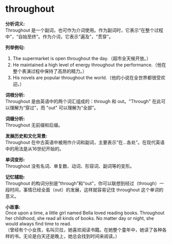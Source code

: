 # throughout

**分析词义:**  
Throughout 是一个副词，也可作为介词使用。作为副词时，它表示“在整个过程中”，“自始至终”。作为介词，它表示“遍及”，“贯穿”。

  

**列举例句:**

  

1.  The supermarket is open throughout the day.（超市全天候开放。）
2.  He maintained a high level of energy throughout the performance.（他在整个表演过程中保持了高昂的精力。）
3.  His novels are popular throughout the world.（他的小说在全世界都很受欢迎。）

  

**词根分析:**  
Throughout 是由英语中的两个词汇组成的：through 和 out。"Through" 在此可以理解为“穿过”，而 "out" 可以理解为“全部”。

  

**词缀分析:**  
Throughout 无前缀和后缀。

  

**发展历史和文化背景:**  
Throughout 在中古英语中被用作介词和副词，主要表示“在...各处”。在现代英语中的用法是从16世纪开始的。

  

**单词变形:**  
Throughout 没有名词、单复数、动词、形容词、副词等的变形。

  

**记忆辅助:**  
Throughout 的构词分别是“through”和“out”，你可以联想到经过（through）一段时间，事情已经全面（out）的发展，这样就容易记住 throughout 这个单词的意义。

  

**小故事:**  
Once upon a time, a little girl named Bella loved reading books. Throughout her childhood, she read all kinds of books. No matter day or night, she would always find time to read.  
（曾经有个小女孩，名叫贝拉，她喜欢阅读书籍。在她整个童年中，她读了各种各样的书。无论是白天还是晚上，她总会找到时间来阅读。）
